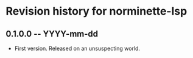 # Revision history for norminette-lsp

## 0.1.0.0 -- YYYY-mm-dd

* First version. Released on an unsuspecting world.
